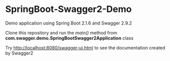 # SpringBoot-Swagger2-Demo

Demo application using Spring Boot 2.1.6 and Swagger 2.9.2

Clone this repository and run the *main()* method from **com.swagger.demo.SpringBootSwagger2Application** class

Try [http://localhost:8080/swagger-ui.html](http://localhost:8080/swagger-ui.html) to see the documentation created by Swagger2